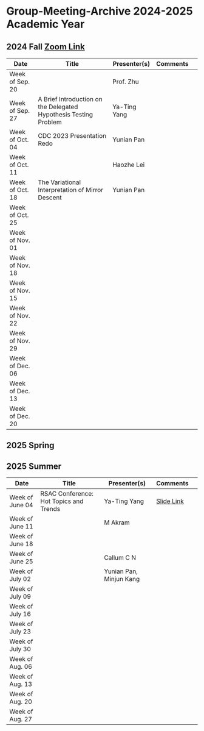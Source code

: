 # Group-Meeting-Archive 2024-2025 Academic Year

## 2024 Fall [Zoom Link](https://nyu.zoom.us/j/94672827796)
| Date                | Title                | Presenter(s) | Comments |   |
|---------------------|----------------------|--------------|----------|---|
| Week of Sep. 20     |                      |  Prof. Zhu   |      |   |
| Week of Sep. 27     | A Brief Introduction on the Delegated Hypothesis Testing Problem |Ya-Ting Yang |          |   |
| Week of Oct. 04     | CDC 2023 Presentation Redo | Yunian Pan  |          |   |
| Week of Oct. 11     |   | Haozhe Lei  |          |   |
| Week of Oct. 18     | The Variational Interpretation of Mirror Descent |  Yunian Pan  |          |   |
| Week of Oct. 25     ||              |          |   |
| Week of Nov. 01     |                      |              |          |   |
| Week of Nov. 18     |                      |              |          |   |
| Week of Nov. 15     |                      |              |          |   |
| Week of Nov. 22     |                      |              |          |   |
| Week of Nov. 29     |                      |              |          |   |
| Week of Dec. 06     |                      |              |          |   |
| Week of Dec. 13     |                      |              |          |   |
| Week of Dec. 20     |                      |              |          |   |



## 2025 Spring


## 2025 Summer
| Date            | Title                                                     | Presenter(s) | Comments |   |
| --------------- | --------------------------------------------------------- | ------------ | -------- | - |
| Week of June 04 |   RSAC Conference: Hot Topics and Trends   | Ya-Ting Yang | [Slide Link](https://drive.google.com/file/d/1o7rpyiPLZD4bWKlpbGn3gkuUPygj9oyU/view?usp=sharing)                    |   |
| Week of June 11 |                                                           |  M Akram     |          |   |
| Week of June 18 |                                                           |              |          |   |
| Week of June 25 |                                                           |  Callum C N  |          |   |
| Week of July 02 |                                                           |  Yunian Pan, Minjun Kang  |          |   |
| Week of July 09 |                                                           |              |          |   |
| Week of July 16 |                                                           |              |          |   |
| Week of July 23 |                                                           |              |          |   |
| Week of July 30 |                                                           |              |          |   |
| Week of Aug. 06 |                                                           |              |          |   |
| Week of Aug. 13 |                                                           |              |          |   |
| Week of Aug. 20 |                                                           |              |          |   |
| Week of Aug. 27 |                                                           |              |          |   |
